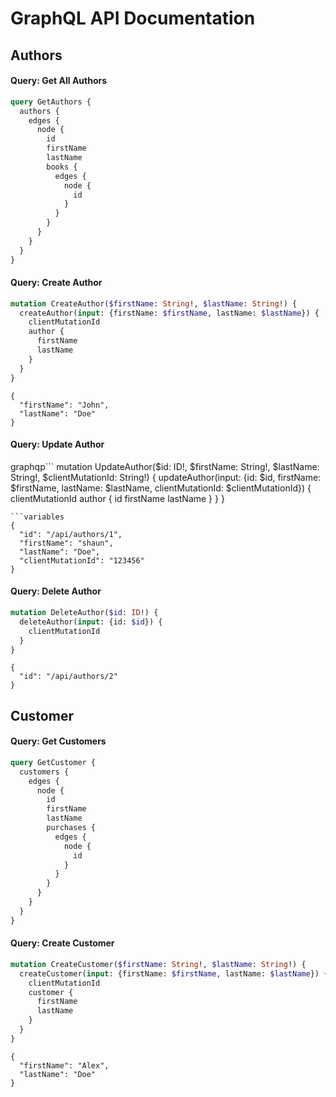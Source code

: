 # GraphQL API Documentation

## Authors
#### Query: Get All Authors
```graphql
query GetAuthors {
  authors {
    edges {
      node {
        id
        firstName
        lastName
        books {
          edges {
            node {
              id
            }
          }
        }
      }
    }
  }
}
```
#### Query: Create Author
```graphql
mutation CreateAuthor($firstName: String!, $lastName: String!) {
  createAuthor(input: {firstName: $firstName, lastName: $lastName}) {
    clientMutationId
    author {
      firstName
      lastName
    }
  }
}
```
```variables
{
  "firstName": "John",
  "lastName": "Doe"
}
```
#### Query: Update Author
graphqp```
mutation UpdateAuthor($id: ID!, $firstName: String!, $lastName: String!, $clientMutationId: String!) {
  updateAuthor(input: {id: $id, firstName: $firstName, lastName: $lastName, clientMutationId: $clientMutationId}) {
    clientMutationId
    author {
      id
      firstName
      lastName
    }
  }
}
```
```variables
{
  "id": "/api/authors/1",
  "firstName": "shaun",
  "lastName": "Doe",
  "clientMutationId": "123456"
}
```
#### Query: Delete Author
```graphql
mutation DeleteAuthor($id: ID!) {
  deleteAuthor(input: {id: $id}) {
    clientMutationId
  }
}
```
```variables
{
  "id": "/api/authors/2"
}
```
## Customer
#### Query: Get Customers
```graphql
query GetCustomer {
  customers {
    edges {
      node {
        id
        firstName
        lastName
        purchases {
          edges {
            node {
              id
            }
          }
        }
      }
    }
  }
}
```
#### Query: Create Customer
```graphql
mutation CreateCustomer($firstName: String!, $lastName: String!) {
  createCustomer(input: {firstName: $firstName, lastName: $lastName}) {
    clientMutationId
    customer {
      firstName
      lastName
    }
  }
}
```
```variables
{
  "firstName": "Alex",
  "lastName": "Doe"
}
```